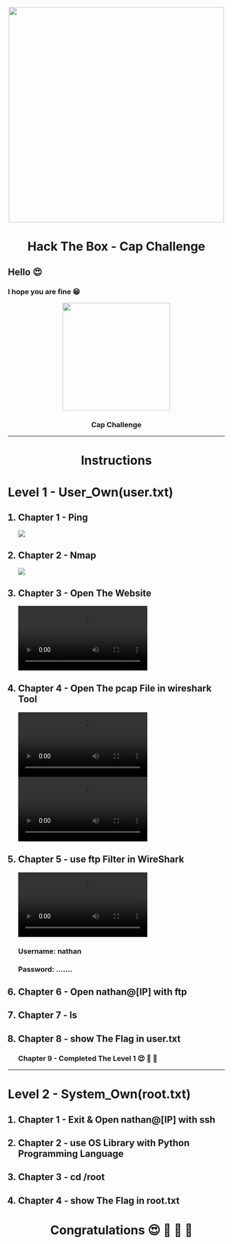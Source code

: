 <div align="center"><img src="https://i.ytimg.com/vi/_pjICT3pdNw/maxresdefault.jpg" width="500" /><br><h1>Hack The Box - Cap Challenge</h1></div>

<h2>Hello 😍</h2>

<h3>I hope you are fine 😁</h3>

<div align="center" id="Cap"><img src="https://www.olawaleh.com/blog/wp-content/uploads/2021/06/cap.png" width="250" /><h3>Cap Challenge</h3></div>

<hr>
<div align="center"><h1>Instructions</h1></div>
  <h1>Level 1 - User_Own(user.txt)</h1>

<ol>

  <h2><li>Chapter 1 - Ping</li></h2>
  <img src="https://user-images.githubusercontent.com/83054516/126338887-8f8b4010-8aaf-4b7d-9284-18e1be1cd92f.png" />
  <h2><li>Chapter 2 - Nmap</li></h2>
  <img src="https://user-images.githubusercontent.com/83054516/126339240-82f39890-150c-4219-8862-f9f226f9b7b0.png" />
  <h2><li>Chapter 3 - Open The Website</li></h2>
  <video src="https://user-images.githubusercontent.com/83054516/126337643-a631fe6d-f604-435b-9c0f-def73c0626b8.mov"></video>
  <h2><li>Chapter 4 - Open The pcap File in wireshark Tool</li></h2>
  <video src="https://user-images.githubusercontent.com/83054516/126341342-a1223342-dff0-4597-aa3f-9f5b6e918164.mov"></video>
  <video src="https://user-images.githubusercontent.com/83054516/126341948-6b2ca642-1591-44da-a94b-204574dfd84c.mov"></video>
  <h2><li>Chapter 5 - use ftp Filter in WireShark</li></h2>
  <video src="https://user-images.githubusercontent.com/83054516/126342409-2abc707f-5cb8-4584-89ae-5099c3d42b27.mov"></video>
  
  <h3><p>Username: nathan</p></h3>

   <h3><p>Password: .......</p></h3>
  
  <h2><li>Chapter 6 - Open nathan@[IP] with ftp</li></h2>
  <h2><li>Chapter 7 - ls</li></h2>
  <h2><li>Chapter 8 - show The Flag in user.txt</li></h2>
  <h3>Chapter 9 - Completed The Level 1 😍 🥳 💪</h3>
  </ol>

  <hr>
  <h1>Level 2 - System_Own(root.txt)</h1>
  <ol>


  <h2><li>Chapter 1 - Exit & Open nathan@[IP] with ssh</li></h2>
  <h2><li>Chapter 2 - use OS Library with Python Programming Language</li></h2>
  <h2><li>Chapter 3 - cd /root</li></h2>
  <h2><li>Chapter 4 - show The Flag in root.txt</li></h2>
  
  <div align="center"> <h1>Congratulations 😍 🤩 🥳 💪</h2> </div>
  </ol>
